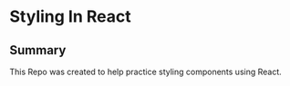 # Styling In React

## Summary
This Repo was created to help practice styling components using React.
